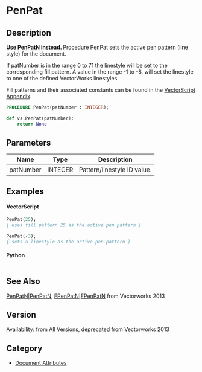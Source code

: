 # PenPat

## Description
<b>Use [PenPatN](PenPatN.md) instead. </b>
Procedure PenPat sets the active pen pattern (line style) for the document.

If patNumber is in the range 0 to 71 the linestyle will be set to the corresponding fill pattern. A value in the range -1 to -8, will set the linestyle to one of the defined VectorWorks linestyles.

Fill patterns and their associated constants can be found in the [VectorScript Appendix](../Appendix/pages/Appendix%20E%20-%20Miscellaneous%20Selectors.md#fill-patterns).

```pascal
PROCEDURE PenPat(patNumber : INTEGER);
```

```python
def vs.PenPat(patNumber):
    return None
```

## Parameters
|Name|Type|Description|
|---|---|---|
|patNumber|INTEGER|Pattern/linestyle ID value.|

## Examples
#### VectorScript ####
```pascal
PenPat(25);
{ uses fill pattern 25 as the active pen pattern }

PenPat(-3);
{ sets a linestyle as the active pen pattern }
```
#### Python ####
```python

```

## See Also
[PenPatN|PenPatN](PenPatN|PenPatN.md), [FPenPatN|FPenPatN](FPenPatN|FPenPatN.md) from Vectorworks 2013

## Version
Availability: from All Versions, deprecated from Vectorworks 2013

## Category
* [Document Attributes](../Categories/Document%20Attributes.md)

